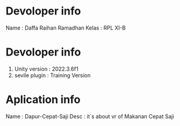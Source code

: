 # Devoloper info
Name : Daffa Raihan Ramadhan
Kelas : RPL XI-B

# Devoloper info
1. Unity version : 2022.3.6f1
2. sevile plugin : Training Version

# Aplication info

Name : Dapur-Cepat-Saji
Desc : it`s about vr of Makanan Cepat Saji